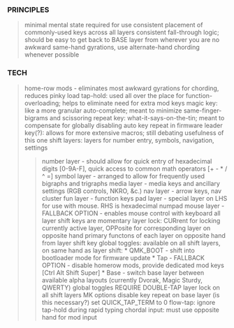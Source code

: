 ### PRINCIPLES
> minimal mental state required for use
> consistent placement of commonly-used keys across all layers
> consistent fall-through logic; should be easy to get back to BASE layer from wherever you are
> no awkward same-hand gyrations, use alternate-hand chording whenever possible
### TECH
> home-row mods - eliminates most awkward gyrations for chording, reduces pinky load
> tap-hold: used all over the place for function-overloading; helps to eliminate need for extra mod keys
> magic key: like a more granular auto-complete; meant to minimize same-finger-bigrams and scissoring
> repeat key: what-it-says-on-the-tin; meant to compensate for globally disabling auto key repeat in firmware
> leader key(?): allows for more extensive macros; still debating usefulness of this one
> shift layers: layers for number entry, symbols, navigation, settings
  >> number layer - should allow for quick entry of hexadecimal digits [0-9A-F], quick access to common math operators [+ - * / ^ =]
  >> symbol layer - arranged to allow for frequently used bigraphs and trigraphs
  >> media layer - media keys and ancillary settings (RGB controls, NKRO, &c.)
  >> nav layer - arrow keys, nav cluster
  >> fun layer - function keys
  >> pad layer - special layer on LHS for use with mouse. RHS is hexadecimal numpad
  >> mouse layer - FALLBACK OPTION - enables mouse control with keyboard
  >> all layer shift keys are momentary
  >> layer lock: CURrent for locking currently active layer, OPPosite for corresponding layer on opposite hand
  >> primary functons of each layer on opposite hand from layer shift key
  >> global toggles: available on all shift layers, on same hand as layer shift:
    * QMK_BOOT - shift into bootloader mode for firmware update
    * Tap - FALLBACK OPTION - disable homerow mods, provide dedicated mod keys [Ctrl Alt Shift Super]
    * Base - switch base layer between available alpha layouts (currently Dvorak, Magic Sturdy, QWERTY)
  >> global toggles REQUIRE DOUBLE-TAP
> layer lock on all shift layers
> MK options
 >> disable key repeat on base layer (is this necessary?)
 >> set QUICK_TAP_TERM to 0
 >> flow-tap: ignore tap-hold during rapid typing
 >> chordal input: must use opposite hand for mod input
